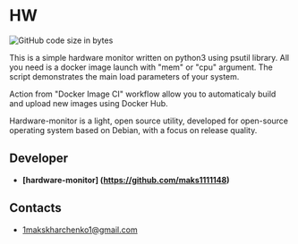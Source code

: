 # HW

<img alt="GitHub code size in bytes" src="https://img.shields.io/github/languages/code-size/maks1111148/HW?logo=GitHub">


This is a simple hardware monitor written on python3 using psutil library. All you need is a docker image launch with "mem" or "cpu" argument. The script demonstrates the main load parameters of your system.

Action from "Docker Image CI" workflow allow you to automaticaly build and upload new images using Docker Hub.

Hardware-monitor is a light, open source utility, developed for open-source operating system based on Debian, with a focus on release quality.


## Developer
* **[hardware-monitor] (https://github.com/maks1111148)**

## Contacts
* 1makskharchenko1@gmail.com
